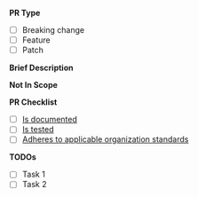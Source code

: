 <!---
    This is a comment. So are other lines like it. No need to delete them
    before submitting your PR. If you need help on submitting a PR please
    see our tutorial at https://nwchemex.github.io/.github/resources/github/pull_request.html
--->

<!---
    As of 12/7/2022 GitHub does not allow multiple PR templates. Our solution
    is to create one master PR template for all use cases, please delete the
    use cases which are not relevant for your PR. Sorry about the extra step.
--->

<!---
    General PR Questions
    ====================
    Please answer all questions in this section for all PRs.
--->

**PR Type**
<!---
    Please check the corresponding box.

    "Breaking change" is a PR which will break existing user-facing code. These
    types of PRs must be discussed in advance. They may be very small, or very
    extensive PRs depending on the change.

    A "feature" is a PR which adds a major new capability, massively overhauls
    an existing feature, writes entirely new documentation pages, or optimizes
    an extensive algorithm. Features usually take at least a week to implement.

    A "patch" is a PR which touches relatively few lines of code. Patches
    usually address bugs, minor performance issues, typos, clarify
    documentation, etc. Most patches are ready to go in a day or two.
--->

- [ ] Breaking change
- [ ] Feature
- [ ] Patch

**Brief Description**
<!---
    In a couple sentences, describe what this pull request will accomplish. If
    there is a corresponding issue please link to it with
    [closing words](
        https://docs.github.com/en/issues/tracking-your-work-with-issues/linking-a-pull-request-to-an-issue#linking-a-pull-request-to-an-issue-
        using-a-keyword)
    as appropriate. If the goal is more complicated than can be articulated in
    a few sentences, please first open an issue and explain it in detail
    there.
--->

**Not In Scope**
<!---
    Some features have obvious extensions or use cases. If you're only targeting
    a specific use case and don't want to worry about other use cases in this
    PR please make that clear. As appropriate, open an issue for anything not in scope that will need to be or
    could be done in the future.
--->



**PR Checklist**

<!---
    This checklist is meant for developers who are part of the NWChemEx
    organization. If you are an outside collaborator, who only occasionally
    contributes little tweaks, we're just happy to get your contribution. The
    reviewers will happily make any changes needed to bring your contribution
    up to snuff.

    For developers who are part of the organization, and outside collaborators making frequent or large contributions, know that the NWChemEx
    organization strives to be an exemplar of code quality. Unless you have
    advance approval, your PR will not be merged until all relevant items on the
    checklist have been addressed. That said, if you're new, we're certainly
    willing to help out, answer questions, and point you to the right resources.
--->

- [ ] [Is documented](https://nwchemex.github.io/.github/documenting/index.html)
- [ ] [Is tested](https://nwchemex.github.io/.github/testing/index.html)
- [ ] [Adheres to applicable organization standards](https://nwchemex.github.io/.github/conventions/index.html)

<!---
    Draft PRs Only
    ==============

    We strongly encourage all PR authors to open PRs as early as possible.
    When you do that your PR is usually not ready for review. Fill this section
    out in that case. Note we encourage breaking PRs down into chunks which
    can be merged within two weeks. If you expect that your TODO list is too
    large please break the PR down into smaller PRs.
--->

**TODOs**
<!---
    Please include a list of what needs to be done beyond the normal PR
    checklist.
--->

- [ ] Task 1
- [ ] Task 2
